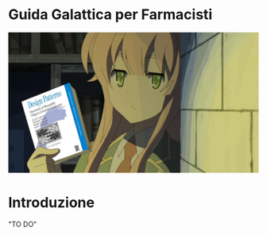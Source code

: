 # Guida Galattica per Farmacisti

![🔫 git blame](images/Watashi_Design_Patterns.jpg)

# Introduzione

"TO DO"

